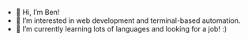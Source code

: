 - 👋 Hi, I’m Ben!
- 👀 I’m interested in web development and terminal-based automation.
- 🌱 I’m currently learning lots of languages and looking for a job! :)

<!---
bschultz1990/bschultz1990 is a ✨ special ✨ repository because its `README.md` (this file) appears on your GitHub profile.
You can click the Preview link to take a look at your changes.
--->
